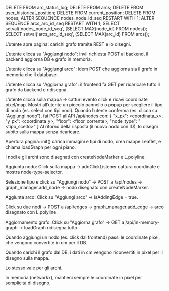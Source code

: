 DELETE FROM arc_status_log;
DELETE FROM arcs;
DELETE FROM user_historical_position;
DELETE FROM current_position;
DELETE FROM nodes;
ALTER SEQUENCE nodes_node_id_seq RESTART WITH 1;
ALTER SEQUENCE arcs_arc_id_seq RESTART WITH 1;
SELECT setval('nodes_node_id_seq', (SELECT MAX(node_id) FROM nodes));
SELECT setval('arcs_arc_id_seq', (SELECT MAX(arc_id) FROM arcs));


L’utente apre pagina: carichi grafo tramite REST e lo disegni.

L’utente clicca su "Aggiungi nodo": invii richiesta POST al backend, il backend aggiorna DB e grafo in memoria.

L’utente clicca su "Aggiungi arco": idem POST che aggiorna sia il grafo in memoria che il database.

L’utente clicca su "Aggiorna grafo": il frontend fa GET per ricaricare tutto il grafo da backend e ridisegna.


L’utente clicca sulla mappa → catturi evento click e ricavi coordinate pixel/map.
Mostri all’utente un piccolo pannello o popup per scegliere il tipo di nodo (es. select con tipi nodi).
Quando l’utente conferma (es. clicca su “Aggiungi nodo”), fai POST all’API /api/nodes con:
{
  "x_px": <coordinata_x>,
  "y_px": <coordinata_y>,
  "floor": <floor_corrente>,
  "node_type": "<tipo_scelto>"
}
Al ritorno della risposta (il nuovo nodo con ID), lo disegni subito sulla mappa senza ricaricare.


Apertura pagina:
init() carica immagini e tipi di nodo, crea mappe Leaflet, e chiama loadGraph per ogni piano.

I nodi e gli archi sono disegnati con createNodeMarker e L.polyline.

Aggiunta nodo:
Click sulla mappa → addClickListener cattura coordinate e mostra node-type-selector.

Selezione tipo e click su "Aggiungi nodo" → POST a /api/nodes → graph_manager.add_node → nodo disegnato con createNodeMarker.

Aggiunta arco:
Click su "Aggiungi arco" → isAddingEdge = true.

Click su due nodi → POST a /api/edges → graph_manager.add_edge → arco disegnato con L.polyline.

Aggiornamento grafo:
Click su "Aggiorna grafo" → GET a /api/in-memory-graph → loadGraph ridisegna tutto.

Quando aggiungi un nodo (es. click dal frontend) passi le coordinate pixel, che vengono convertite in cm per il DB.

Quando carichi il grafo dal DB, i dati in cm vengono riconvertiti in pixel per il disegno sulla mappa.

Lo stesso vale per gli archi.

In memoria (networkx), mantieni sempre le coordinate in pixel per semplicità di disegno.